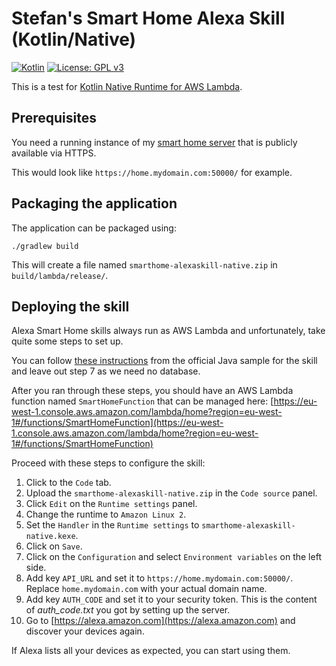 # Stefan's Smart Home Alexa Skill (Kotlin/Native)

[![Kotlin](https://img.shields.io/badge/Kotlin-2.2.0-blue.svg?style=flat&logo=kotlin)](https://kotlinlang.org)
[![License: GPL v3](https://img.shields.io/badge/License-GPLv3-blue.svg)](https://www.gnu.org/licenses/gpl-3.0)

This is a test for [Kotlin Native Runtime for AWS Lambda](https://github.com/trueangle/kotlin-native-aws-lambda-runtime).

## Prerequisites

You need a running instance of my [smart home server](https://github.com/StefanOltmann/smart-home-server) that is publicly available via HTTPS.

This would look like `https://home.mydomain.com:50000/` for example.

## Packaging the application

The application can be packaged using:

```shell script
./gradlew build
```

This will create a file named `smarthome-alexaskill-native.zip` in `build/lambda/release/`.

## Deploying the skill

Alexa Smart Home skills always run as AWS Lambda and unfortunately, take quite some steps to set up.

You can
follow [these instructions](https://github.com/alexa/skill-sample-java-smarthome-switch/blob/master/instructions/README.md)
from the official Java sample for the skill and leave out step 7 as we need no database.

After you ran through these steps, you should have an AWS Lambda function
named `SmartHomeFunction` that can be managed here:
[https://eu-west-1.console.aws.amazon.com/lambda/home?region=eu-west-1#/functions/SmartHomeFunction](https://eu-west-1.console.aws.amazon.com/lambda/home?region=eu-west-1#/functions/SmartHomeFunction)

Proceed with these steps to configure the skill:

1. Click to the `Code` tab.
2. Upload the `smarthome-alexaskill-native.zip` in the `Code source` panel.
3. Click `Edit` on the `Runtime settings` panel.
4. Change the runtime to `Amazon Linux 2`.
5. Set the `Handler` in the `Runtime settings` to `smarthome-alexaskill-native.kexe`.
6. Click on `Save`.
7. Click on the `Configuration` and select `Environment variables` on the left side.
9. Add key `API_URL` and set it to `https://home.mydomain.com:50000/`. Replace `home.mydomain.com` with your actual
   domain name.
10. Add key `AUTH_CODE` and set it to your security token. This is the content of _auth_code.txt_ you got by setting up
    the server.
11. Go to [https://alexa.amazon.com](https://alexa.amazon.com) and discover your devices again.

If Alexa lists all your devices as expected, you can start using them.
